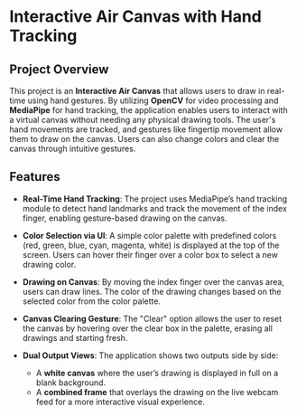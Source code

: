 # **Interactive Air Canvas with Hand Tracking**

## **Project Overview**

This project is an **Interactive Air Canvas** that allows users to draw in real-time using hand gestures. By utilizing **OpenCV** for video processing and **MediaPipe** for hand tracking, the application enables users to interact with a virtual canvas without needing any physical drawing tools. The user's hand movements are tracked, and gestures like fingertip movement allow them to draw on the canvas. Users can also change colors and clear the canvas through intuitive gestures.

## **Features**

- **Real-Time Hand Tracking**: The project uses MediaPipe’s hand tracking module to detect hand landmarks and track the movement of the index finger, enabling gesture-based drawing on the canvas.
  
- **Color Selection via UI**: A simple color palette with predefined colors (red, green, blue, cyan, magenta, white) is displayed at the top of the screen. Users can hover their finger over a color box to select a new drawing color.

- **Drawing on Canvas**: By moving the index finger over the canvas area, users can draw lines. The color of the drawing changes based on the selected color from the color palette.

- **Canvas Clearing Gesture**: The "Clear" option allows the user to reset the canvas by hovering over the clear box in the palette, erasing all drawings and starting fresh.

- **Dual Output Views**: The application shows two outputs side by side:
  - A **white canvas** where the user’s drawing is displayed in full on a blank background.
  - A **combined frame** that overlays the drawing on the live webcam feed for a more interactive visual experience.
